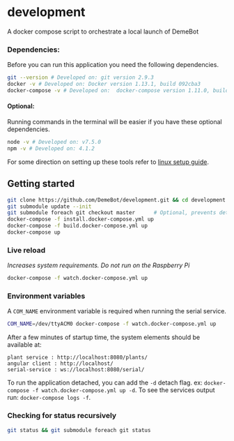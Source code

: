 # development
A docker compose script to orchestrate a local launch of DemeBot

### Dependencies:
Before you can run this application you need the following dependencies. 
```bash
git --version # Developed on: git version 2.9.3
docker -v # Developed on: Docker version 1.13.1, build 092cba3
docker-compose -v # Developed on:  docker-compose version 1.11.0, build 6de1806
```
#### Optional:
Running commands in the terminal will be easier if you have these optional dependencies.
```bash
node -v # Developed on: v7.5.0
npm -v # Developed on: 4.1.2
```
For some direction on setting up these tools refer to [linux setup guide](https://github.com/DemeBot/development/wiki/Setup).

## Getting started
```bash
git clone https://github.com/DemeBot/development.git && cd development
git submodule update --init
git submodule foreach git checkout master      # Optional, prevents detached head problems.
docker-compose -f install.docker-compose.yml up
docker-compose -f build.docker-compose.yml up
docker-compose up
```
### Live reload
*Increases system requirements. Do not run on the Raspberry Pi*
```bash
docker-compose -f watch.docker-compose.yml up
```
### Environment variables
A `COM_NAME` environment variable is required when running the serial service.
```bash
COM_NAME=/dev/ttyACM0 docker-compose -f watch.docker-compose.yml up
```

After a few minutes of startup time, the system elements should be available at:
```
plant service : http://localhost:8080/plants/
angular client : http://localhost/
serial-service : ws://localhost:8080/serial/
```
To run the application detached, you can add the `-d` detach flag. ex: `docker-compose -f watch.docker-compose.yml up -d`.
To see the services output run: `docker-compose logs -f`.

### Checking for status recursively
```bash
git status && git submodule foreach git status
```
